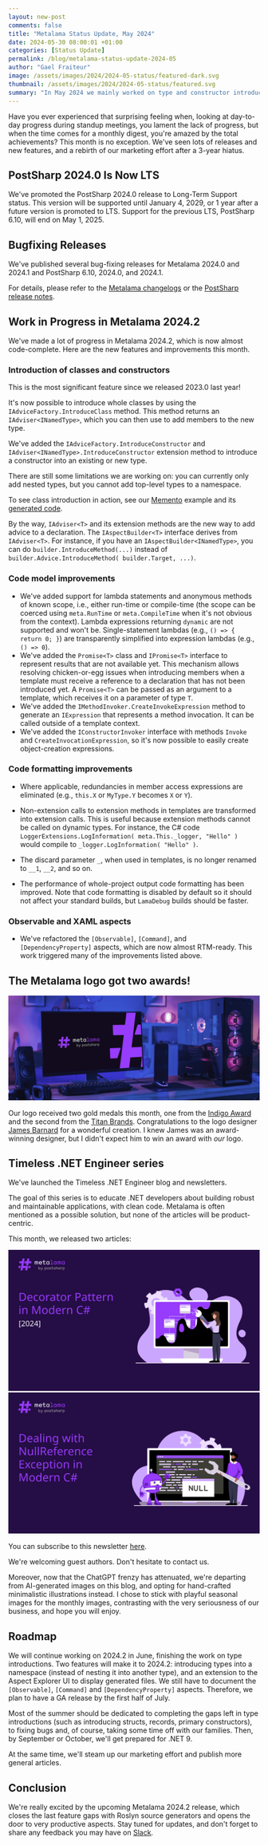 ```yaml
---
layout: new-post
comments: false
title: "Metalama Status Update, May 2024"
date: 2024-05-30 08:00:01 +01:00
categories: [Status Update]
permalink: /blog/metalama-status-update-2024-05
author: "Gael Fraiteur"
image: /assets/images/2024/2024-05-status/featured-dark.svg
thumbnail: /assets/images/2024/2024-05-status/featured.svg
summary: "In May 2024 we mainly worked on type and constructor introductions, with our first successful implementations of the Memento pattern. We also added tons of smaller features to the Metalama API. We started a new blog, the Timeless .NET Engineer."
---
```

Have you ever experienced that surprising feeling when, looking at day-to-day progress during standup meetings, you lament the lack of progress, but when the time comes for a monthly digest, you're amazed by the total achievements? This month is no exception. We've seen lots of releases and new features, and a rebirth of our marketing effort after a 3-year hiatus.

## PostSharp 2024.0 Is Now LTS

We've promoted the PostSharp 2024.0 release to Long-Term Support status. This version will be supported until January 4, 2029, or 1 year after a future version is promoted to LTS. Support for the previous LTS, PostSharp 6.10, will end on May 1, 2025.

## Bugfixing Releases

We've published several bug-fixing releases for Metalama 2024.0 and 2024.1 and PostSharp 6.10, 2024.0, and 2024.1.

For details, please refer to the [Metalama changelogs](https://github.com/orgs/metalama/discussions/categories/changelog) or the [PostSharp release notes](https://www.postsharp.net/downloads/postsharp/postsharp-2024.1/v2024.1.4/PostSharp-ReleaseNotes-2024.1.4).


## Work in Progress in Metalama 2024.2

We've made a lot of progress in Metalama 2024.2, which is now almost code-complete. Here are the new features and improvements this month.

### Introduction of classes and constructors

This is the most significant feature since we released 2023.0 last year!

It's now possible to introduce whole classes by using the `IAdviceFactory.IntroduceClass` method. This method returns an `IAdviser<INamedType>`, which you can then use to add members to the new type.

We've added the `IAdviceFactory.IntroduceConstructor` and `IAdviser<INamedType>.IntroduceConstructor` extension method to introduce a constructor into an existing or new type.

There are still some limitations we are working on: you can currently only add nested types, but you cannot add top-level types to a namespace.

To see class introduction in action, see our [Memento](https://github.com/postsharp/Metalama.Framework/blob/release/2024.2/tests/Metalama.Framework.Tests.Integration/Tests/Aspects/Samples/Memento.cs) example and its [generated code](https://github.com/postsharp/Metalama.Framework/blob/release/2024.2/tests/Metalama.Framework.Tests.Integration/Tests/Aspects/Samples/Memento.t.cs).

By the way, `IAdviser<T>` and its extension methods are the new way to add advice to a declaration. The `IAspectBuilder<T>` interface derives from `IAdviser<T>`. For instance, if you have an `IAspectBuilder<INamedType>`, you can do `builder.IntroduceMethod(...)` instead of `builder.Advice.IntroduceMethod( builder.Target, ...)`.


### Code model improvements

* We've added support for lambda statements and anonymous methods of known scope, i.e., either run-time or compile-time (the scope can be coerced using `meta.RunTime` or `meta.CompileTime` when it's not obvious from the context). Lambda expressions returning `dynamic` are not supported and won't be. Single-statement lambdas (e.g., `() => { return 0; }`) are transparently simplified into expression lambdas (e.g., `() => 0`).
* We've added the `Promise<T>` class and `IPromise<T>` interface to represent results that are not available yet. This mechanism allows resolving chicken-or-egg issues when introducing members when a template must receive a reference to a declaration that has not been introduced yet. A `Promise<T>` can be passed as an argument to a template, which receives it on a parameter of type `T`.
* We've added the `IMethodInvoker.CreateInvokeExpression` method to generate an `IExpression` that represents a method invocation. It can be called outside of a template context.
* We've added the `IConstructorInvoker` interface with methods `Invoke` and `CreateInvocationExpression`, so it's now possible to easily create object-creation expressions.


### Code formatting improvements

* Where applicable, redundancies in member access expressions are eliminated (e.g., `this.X` or `MyType.Y` becomes `X` or `Y`).
* Non-extension calls to extension methods in templates are transformed into extension calls. This is useful because extension methods cannot be called on dynamic types. For instance, the C# code `LoggerExtensions.LogInformation( meta.This._logger, "Hello" )` would compile to `_logger.LogInformation( "Hello" )`.
* The discard parameter `_`, when used in templates, is no longer renamed to `__1`, `__2`, and so on.

* The performance of whole-project output code formatting has been improved. Note that code formatting is disabled by default so it should not affect your standard builds, but `LamaDebug` builds should be faster.

### Observable and XAML aspects

* We've refactored the `[Observable]`, `[Command]`, and `[DependencyProperty]` aspects, which are now almost RTM-ready. This work triggered many of the improvements listed above.


## The Metalama logo got two awards!

<img src="/assets/images/2024/2024-05-status/award.jpg"/>

Our logo received two gold medals this month, one from the [Indigo Award](https://indigoaward.com/winners/8945) and the second from the [Titan Brands](https://titanbrandawards.com/winner-info.php?id=79). Congratulations to the logo designer [James Barnard](https://barnard.co/) for a wonderful creation. I knew James was an award-winning designer, but I didn't expect him to win an award with _our_ logo.


## Timeless .NET Engineer series

We've launched the Timeless .NET Engineer blog and newsletters.

The goal of this series is to educate .NET developers about building robust and maintainable applications, with clean code. Metalama is often mentioned as a possible solution, but none of the articles will be product-centric.

This month, we released two articles:

<div class="article-thumbnails">
    <a href="/blog/nullreferenceexception-object-reference-not-set">
         <img src="/assets/images/2024/2024-04-12-method-decorators/decorator.svg" alt="The Decorator Pattern in Modern C#"/>
    </a>
    <a href="/blog/decorator-pattern">
        <img src="/assets/images/2024/2024-04-16-nullreferenceexception/nullreference.svg" alt="How to Deal With NullReferenceException"/>
    </a>
</div>


You can subscribe to this newsletter [here](https://newsletter.postsharp.net/).

We're welcoming guest authors. Don't hesitate to contact us.

Moreover, now that the ChatGPT frenzy has attenuated, we're departing from AI-generated images on this blog, and opting for hand-crafted minimalistic illustrations instead. I chose to stick with playful seasonal images for the monthly images, contrasting with the very seriousness of our business, and hope you will enjoy.


## Roadmap

We will continue working on 2024.2 in June, finishing the work on type introductions. Two features will make it to 2024.2: introducing types into a namespace (instead of nesting it into another type), and an extension to the Aspect Explorer UI to display generated files. We still have to document the `[Observable]`, `[Command]` and `[DependencyProperty]` aspects. Therefore, we plan to have a GA release by the first half of July.

Most of the summer should be dedicated to completing the gaps left in type introductions (such as introducing structs, records, primary constructors), to fixing bugs and, of course, taking some time off with our families. Then, by September or October, we'll get prepared for .NET 9.

At the same time, we'll steam up our marketing effort and publish more general articles.

## Conclusion

We're really excited by the upcoming Metalama 2024.2 release, which closes the last feature gaps with Roslyn source generators and opens the door to very productive aspects.  Stay tuned for updates, and don't forget to share any feedback you may have on [Slack](https://www.postsharp.net/slack).


